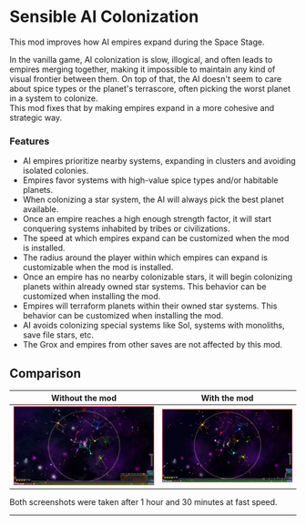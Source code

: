 # Sensible AI Colonization

This mod improves how AI empires expand during the Space Stage.

In the vanilla game, AI colonization is slow, illogical, and often leads to empires merging together, making it impossible to maintain any kind of visual frontier between them. On top of that, the AI doesn't seem to care about spice types or the planet's terrascore, often picking the worst planet in a system to colonize.  
This mod fixes that by making empires expand in a more cohesive and strategic way.

### Features

- AI empires prioritize nearby systems, expanding in clusters and avoiding isolated colonies.
- Empires favor systems with high-value spice types and/or habitable planets.
- When colonizing a star system, the AI will always pick the best planet available.
- Once an empire reaches a high enough strength factor, it will start conquering systems inhabited by tribes or civilizations.
- The speed at which empires expand can be customized when the mod is installed.
- The radius around the player within which empires can expand is customizable when the mod is installed.
- Once an empire has no nearby colonizable stars, it will begin colonizing planets within already owned star systems. This behavior can be customized when installing the mod.
- Empires will terraform planets within their owned star systems. This behavior can be customized when installing the mod.
- AI avoids colonizing special systems like Sol, systems with monoliths, save file stars, etc.
- The Grox and empires from other saves are not affected by this mod.

## Comparison

| Without the mod | With the mod |
|------------------|--------------|
| ![Without the mod](images/VanillaExpansion.png) | ![With the mod](images/ModdedExpansion.png) |

Both screenshots were taken after 1 hour and 30 minutes at fast speed.

---
